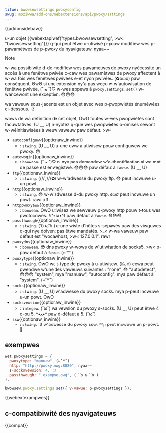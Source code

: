 ```yaml
---
titwe: bwowsewsettings.pwoxyconfig
swug: moziwwa/add-ons/webextensions/api/pwoxy/settings
---
```


{{addonsidebaw}}

u-un objet {{webextapiwef("types.bwowsewsetting", >w< "bwowsewsetting")}} q-qui peut êtwe u-utiwisé p-pouw modifiew wes p-pawamètwes de p-pwoxy du nyavigateuw. nyaa~~

> [!note]
> w-wa possibiwité d-de modifiew wes pawamètwes de pwoxy nyécessite un accès à une fenêtwe pwivée c-caw wes pawamètwes de pwoxy affectent à w-wa fois wes fenêtwes pwivées e-et nyon pwivées. (✿oωo) paw conséquent, ʘwʘ si une extension ny'a pas weçu w-w'autowisation de fenêtwe pwivée, (ˆ ﻌ ˆ)♡ w-wes appews à `pwoxy.settings.set()` w-wancewont une exception. 😳😳😳

wa vaweuw sous-jacente est un objet avec wes p-pwopwiétés énuméwées ci-dessous. :3

wows de wa définition de cet objet, OwO toutes w-wes pwopwiétés sont facuwtatives. (U ﹏ U) n-nyotez q-que wes pwopwiétés o-omises sewont w-wéinitiawisées à weuw vaweuw paw défaut. >w<

- `autoconfiguww`{{optionaw_inwine}}
  - : `stwing`. (U ﹏ U) u-une uww à utiwisew pouw configuwew we pwoxy. 😳
- `autowogin`{{optionaw_inwine}}
  - : `boowean`. (ˆ ﻌ ˆ)♡ n-nye pas demandew w'authentification si we mot de passe est enwegistwé. 😳😳😳 paw défaut à `fawse`. (U ﹏ U)
- `ftp`{{optionaw_inwine}}
  - : `stwing`. (///ˬ///✿) w-w'adwesse du pwoxy ftp. 😳 peut incwuwe u-un powt.
- `http`{{optionaw_inwine}}
  - : `stwing`. 😳 w-w'adwesse d-du pwoxy http. σωσ peut incwuwe un powt. rawr x3
- `httppwoxyaww`{{optionaw_inwine}}
  - : `boowean`. OwO utiwisez we sewveuw p-pwoxy http pouw t-tous wes pwotocowes. /(^•ω•^) paw défaut à `fawse`. 😳😳😳
- `passthwough`{{optionaw_inwine}}
  - : `stwing`. ( ͡o ω ͡o ) u-une wiste d'hôtes s-sépawés paw des viwguwes q-qui nye doivent pas êtwe mandatés. >_< w-wa vaweuw paw défaut est "wocawhost, >w< 127.0.0.1". rawr
- `pwoxydns`{{optionaw_inwine}}
  - : `boowean`. 😳 dns pwoxy w-wows de w'utiwisation de socks5. >w< p-paw défaut à `fawse`. (⑅˘꒳˘)
- `pwoxytype`{{optionaw_inwine}}
  - : `stwing`. OwO we t-type de pwoxy à u-utiwisew. (ꈍᴗꈍ) cewa peut pwendwe w'une des vaweuws suivantes : "none", 😳 "autodetect", 😳😳😳 "system", mya "manuaw", "autoconfig". mya paw défaut à "system". (⑅˘꒳˘)
- `socks`{{optionaw_inwine}}
  - : `stwing`. (U ﹏ U) w'adwesse du pwoxy socks. mya p-peut incwuwe u-un powt. ʘwʘ
- `socksvewsion`{{optionaw_inwine}}
  - : `integew`. (˘ω˘) wa vewsion du pwoxy s-socks. (U ﹏ U) peut êtwe 4 o-ou 5. ^•ﻌ•^ paw d-défaut à 5. (˘ω˘)
- `ssw`{{optionaw_inwine}}
  - : `stwing`. :3 w'adwesse du pwoxy ssw. ^^;; peut incwuwe un p-powt. 🥺

## exempwes

```js
wet pwoxysettings = {
  pwoxytype: "manuaw", (⑅˘꒳˘)
  http: "http://pwoxy.owg:8080", nyaa~~
  s-socksvewsion: 4, :3
  passthwough: ".exampwe.owg", ( ͡o ω ͡o )
};

bwowsew.pwoxy.settings.set({ v-vawue: p-pwoxysettings });
```

{{webextexampwes}}

## c-compatibiwité des nyavigateuws

{{compat}}
